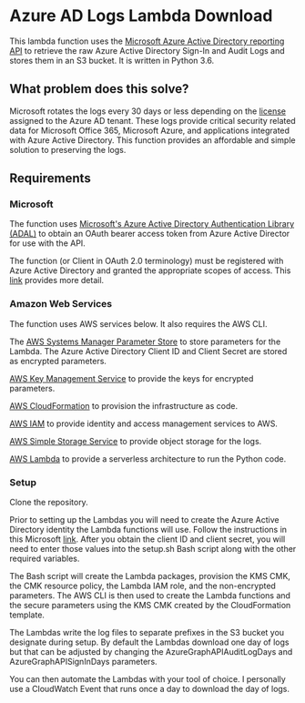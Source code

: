 # Azure AD Logs Lambda Download
This lambda function uses the [Microsoft Azure Active Directory reporting API](https://docs.microsoft.com/en-us/azure/active-directory/reports-monitoring/concept-reporting-api) to retrieve the raw Azure Active Directory Sign-In and Audit Logs and stores them in an S3 bucket.  It is written in Python 3.6.

## What problem does this solve?
Microsoft rotates the logs every 30 days or less depending on the [license](https://docs.microsoft.com/en-us/azure/active-directory/reports-monitoring/reference-reports-data-retention) assigned to the Azure AD tenant.  These logs provide critical security related data for Microsoft Office 365, Microsoft Azure, and applications integrated with Azure Active Directory.  This function provides an affordable and simple solution to preserving the logs.

## Requirements
### Microsoft

The function uses [Microsoft's Azure Active Directory Authentication Library (ADAL)](https://docs.microsoft.com/en-us/azure/active-directory/develop/active-directory-authentication-libraries) to obtain an OAuth bearer access token from Azure Active Director for use with the API.

The function (or Client in OAuth 2.0 terminology) must be registered with Azure Active Directory and granted the appropriate scopes of access.  This [link](https://docs.microsoft.com/en-us/azure/active-directory/reports-monitoring/howto-configure-prerequisites-for-reporting-api) provides more detail.

### Amazon Web Services
The function uses AWS services below.  It also requires the AWS CLI.

The [AWS Systems Manager Parameter Store](https://docs.aws.amazon.com/systems-manager/latest/userguide/systems-manager-paramstore.html) to store parameters for the Lambda.  The Azure Active Directory Client ID and Client Secret are stored as encrypted parameters.
 
[AWS Key Management Service](https://docs.aws.amazon.com/kms/latest/developerguide/overview.html) to provide the keys for encrypted parameters.

[AWS CloudFormation](https://aws.amazon.com/cloudformation/resources/) to provision the infrastructure as code.

[AWS IAM](https://docs.aws.amazon.com/IAM/latest/UserGuide/introduction.html) to provide identity and access management services to AWS.

[AWS Simple Storage Service](https://aws.amazon.com/s3/developer-resources/?nc=sn&loc=4&dn=2) to provide object storage for the logs.

[AWS Lambda](https://aws.amazon.com/lambda/resources/) to provide a serverless architecture to run the Python code.

### Setup
Clone the repository.

Prior to setting up the Lambdas you will need to create the Azure Active Directory identity the Lambda functions will use.  Follow the instructions in this Microsoft [link](https://docs.microsoft.com/en-us/azure/active-directory/reports-monitoring/howto-configure-prerequisites-for-reporting-api).  After you obtain the client ID and client secret, you will need to enter those values into the setup.sh Bash script along with the other required variables.

The Bash script will create the Lambda packages, provision the KMS CMK, the CMK resource policy, the Lambda IAM role, and the non-encrypted parameters.  The AWS CLI is then used to create the Lambda functions and the secure parameters using the KMS CMK created by the CloudFormation template.

The Lambdas write the log files to separate prefixes in the S3 bucket you designate during setup.  By default the Lambdas download one day of logs but that can be adjusted by changing the AzureGraphAPIAuditLogDays and AzureGraphAPISignInDays parameters.

You can then automate the Lambdas with your tool of choice.  I personally use a CloudWatch Event that runs once a day to download the day of logs.
